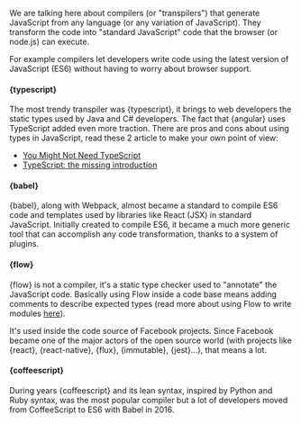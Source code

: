 We are talking here about compilers (or "transpilers") that generate JavaScript from any language (or any variation of JavaScript).
They transform the code into "standard JavaScript" code that the browser (or node.js) can execute.

For example compilers let developers write code using the latest version of JavaScript (ES6) without having to worry about browser support.

#### {typescript}

The most trendy transpiler was {typescript}, it brings to web developers the static types used by Java and C# developers.
The fact that {angular} uses TypeScript added even more traction.
There are pros and cons about using types in JavaScript, read these 2 article to make your own point of view:

* [You Might Not Need TypeScript](https://medium.com/javascript-scene/you-might-not-need-typescript-or-static-types-aa7cb670a77b#.1pn05vlis)
* [TypeScript: the missing introduction](https://toddmotto.com/typescript-the-missing-introduction)

#### {babel}

{babel}, along with Webpack, almost became a standard to compile ES6 code and templates used by libraries like React (JSX) in standard JavaScript. Initially created to compile ES6, it became a much more generic tool that can accomplish any code transformation, thanks to a system of plugins.

#### {flow}

{flow} is not a compiler, it's a static type checker used to "annotate" the JavaScript code.
Basically using Flow inside a code base means adding comments to describe expected types (read more about using Flow to write modules [here](http://javascriptplayground.com/blog/2017/01/npm-flowjs-javascript/)).

It's used inside the code source of Facebook projects. Since Facebook became one of the major actors of the open source world (with projects like {react}, {react-native}, {flux}, {immutable}, {jest}...), that means a lot.

#### {coffeescript}

During years {coffeescript} and its lean syntax, inspired by Python and Ruby syntax, was the most popular compiler but a lot of developers moved from CoffeeScript to ES6 with Babel in 2016.
